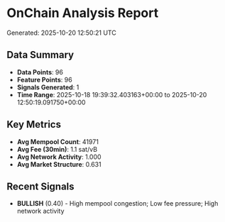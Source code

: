 # OnChain Analysis Report
Generated: 2025-10-20 12:50:21 UTC

## Data Summary
- **Data Points**: 96
- **Feature Points**: 96
- **Signals Generated**: 1
- **Time Range**: 2025-10-18 19:39:32.403163+00:00 to 2025-10-20 12:50:19.091750+00:00

## Key Metrics
- **Avg Mempool Count**: 41971
- **Avg Fee (30min)**: 1.1 sat/vB
- **Avg Network Activity**: 1.000
- **Avg Market Structure**: 0.631

## Recent Signals
- **BULLISH** (0.40) - High mempool congestion; Low fee pressure; High network activity
